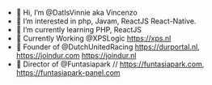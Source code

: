 - 👋 Hi, I’m @DatIsVinnie aka  Vincenzo
- 👀 I’m interested in php, Javam, ReactJS React-Native.
- 🌱 I’m currently learning PHP, ReactJS
- 💼 Currently Working @XPSLogic https://xps.nl
- 💼 Founder of @DutchUnitedRacing https://durportal.nl, https://joindur.com https://joindur.nl
- 💼 Director of @Funtasiapark // https://funtasiapark.com, https://funtasiapark-panel.com

<!---
DatIsVinnie/DatIsVinnie is a ✨ special ✨ repository because its `README.md` (this file) appears on your GitHub profile.
You can click the Preview link to take a look at your changes.
--->
